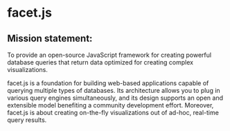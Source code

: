 # facet.js

## Mission statement:

To provide an open-source JavaScript framework for creating powerful database queries that return data optimized for
creating complex visualizations.

facet.js is a foundation for building web-based applications capable of querying multiple types of databases.
Its architecture allows you to plug in various query engines simultaneously, and its design supports an open and
extensible model benefiting a community development effort. Moreover, facet.js is about creating on-the-fly
visualizations out of ad-hoc, real-time query results.
